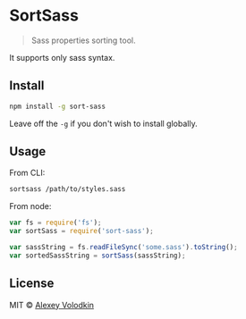# SortSass

> Sass properties sorting tool.

It supports only sass syntax.

## Install

```sh
npm install -g sort-sass
```

Leave off the `-g` if you don't wish to install globally.

## Usage

From CLI:
```sh
sortsass /path/to/styles.sass
```

From node:
```js
var fs = require('fs');
var sortSass = require('sort-sass');

var sassString = fs.readFileSync('some.sass').toString();
var sortedSassString = sortSass(sassString);
```

## License

MIT © [Alexey Volodkin](a@vldkn.net)
